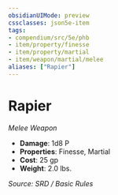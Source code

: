 ```yaml
---
obsidianUIMode: preview
cssclasses: json5e-item
tags:
- compendium/src/5e/phb
- item/property/finesse
- item/property/martial
- item/weapon/martial/melee
aliases: ["Rapier"]
---
```

# Rapier
*Melee Weapon*  

- **Damage**: 1d8 P
- **Properties**: Finesse, Martial
- **Cost**: 25 gp
- **Weight**: 2.0 lbs.

*Source: SRD / Basic Rules*